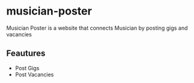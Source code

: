 # musician-poster
Musician Poster is a website that connects Musician by posting gigs and vacancies

## Feautures
* Post Gigs
* Post Vacancies
